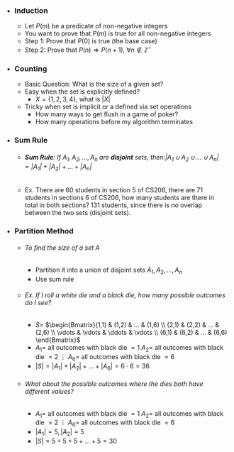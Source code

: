 
- ### Induction
	- Let $P(m)$ be a predicate of non-negative integers
	- You want to prove that $P(m)$ is true for all non-negative integers
	- Step 1: Prove that $P(0)$ is true (the base case)
	- Step 2: Prove that $P(n) \Rightarrow P(n+1)$, $\forall n \notin \mathbb{Z}^-$

- ### Counting
	- Basic Question: What is the size of a given set?
	- Easy when the set is explicitly defined?
		- $X=\{1,2,3,4\}$, what is $|X|$
	- Tricky when set is implicit or a defined via set operations
		- How many ways to get flush in a game of poker?
		- How many operations before my algorithm terminates

- ### Sum Rule
	- ###### **Sum Rule**: If $A_{1}, A_{2}, ..., A_n$ are **disjoint** sets, then:$|A_{1} \cup A_{2} \cup \dots \cup A_{n}| =|A_{1}| + |A_{2}| + \dots + |A_{n}|$
	- Ex. There are 60 students in section 5 of CS206, there are 71 students in sections 6 of CS206, how many students are there in total in both sections? 131 students, since there is no overlap between the two sets (disjoint sets).

- ### Partition Method
	- ###### To find the size of a set $A$
		- Partition it into a union of disjoint sets $A_{1}, A_{2}, ..., A_{n}$
		- Use sum rule
	- ###### Ex. If I roll a white die and a black die, how many possible outcomes do I see? 
		- $S=$ $\begin{Bmatrix}(1,1) & (1,2) & ... & (1,6) \\ (2,1) & (2,2) & ... & (2,6) \\ \vdots & \vdots & \ddots & \vdots \\ (6,1) & (6,2) & ... & (6,6) \end{Bmatrix}$
		- $A_{1} =$ all outcomes with black die $=1$
		  $A_{2}=$ all outcomes with black die $=2$
		   $\vdots$
		 $A_{6}=$ all outcomes with black die $=6$
		- $|S| = |A_{1}| + |A_{2}| + \dots + |A_{6}| = 6 \cdot 6 = 36$
	- ###### What about the possible outcomes where the dies both have different values?
		- $A_{1} =$ all outcomes with black die $=1$
		  $A_{2}=$ all outcomes with black die $=2$
		   $\vdots$
		 $A_{6}=$ all outcomes with black die $=6$
		- $|A_{1}|=5, |A_{2}| = 5$
		- $|S|=5+5+5+\dots+5=30$

